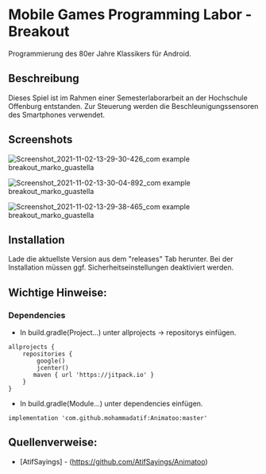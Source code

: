 # Mobile Games Programming Labor - Breakout

Programmierung des 80er Jahre Klassikers für Android.

## Beschreibung

Dieses Spiel ist im Rahmen einer Semesterlaborarbeit an der Hochschule Offenburg entstanden. Zur Steuerung werden die Beschleunigungssensoren des Smartphones verwendet.

## Screenshots
![Screenshot_2021-11-02-13-29-30-426_com example breakout_marko_guastella](https://user-images.githubusercontent.com/82582800/139859860-476c590e-4589-44a0-aaf9-b3fcb34c452a.jpg)


![Screenshot_2021-11-02-13-30-04-892_com example breakout_marko_guastella](https://user-images.githubusercontent.com/82582800/139859931-a7507b9a-f874-4460-b330-3ddff72833bb.jpg)

![Screenshot_2021-11-02-13-29-38-465_com example breakout_marko_guastella](https://user-images.githubusercontent.com/82582800/139860017-84f079b3-b63b-4ba7-a0cf-1421a4b94c6f.jpg)
## Installation
Lade die aktuellste Version aus dem "releases" Tab herunter.
Bei der Installation müssen ggf. Sicherheitseinstellungen deaktiviert werden.
## Wichtige Hinweise:

### Dependencies
* In build.gradle(Project...) unter allprojects -> repositorys einfügen.
```
allprojects {
    repositories {
        google()
        jcenter()
       maven { url 'https://jitpack.io' }
    }
}
```

* In build.gradle(Module...) unter dependencies einfügen.
```
implementation 'com.github.mohammadatif:Animatoo:master'
```

## Quellenverweise:

* [AtifSayings] - (https://github.com/AtifSayings/Animatoo)

